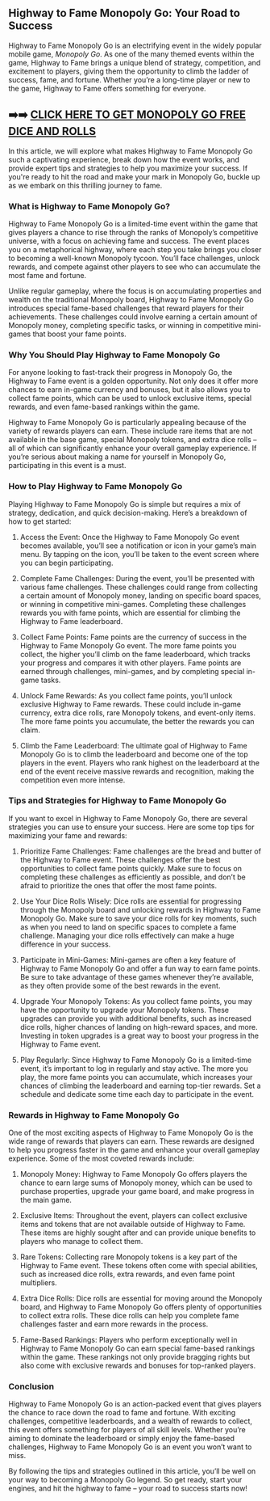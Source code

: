 ## Highway to Fame Monopoly Go: Your Road to Success

Highway to Fame Monopoly Go is an electrifying event in the widely popular mobile game, *Monopoly Go*. As one of the many themed events within the game, Highway to Fame brings a unique blend of strategy, competition, and excitement to players, giving them the opportunity to climb the ladder of success, fame, and fortune. Whether you’re a long-time player or new to the game, Highway to Fame offers something for everyone.

## ➡️➡️ [CLICK HERE TO GET MONOPOLY GO FREE DICE AND ROLLS](https://marllabas.com/monopoly-go/)

In this article, we will explore what makes Highway to Fame Monopoly Go such a captivating experience, break down how the event works, and provide expert tips and strategies to help you maximize your success. If you're ready to hit the road and make your mark in Monopoly Go, buckle up as we embark on this thrilling journey to fame.

### What is Highway to Fame Monopoly Go?

Highway to Fame Monopoly Go is a limited-time event within the game that gives players a chance to rise through the ranks of Monopoly’s competitive universe, with a focus on achieving fame and success. The event places you on a metaphorical highway, where each step you take brings you closer to becoming a well-known Monopoly tycoon. You’ll face challenges, unlock rewards, and compete against other players to see who can accumulate the most fame and fortune.

Unlike regular gameplay, where the focus is on accumulating properties and wealth on the traditional Monopoly board, Highway to Fame Monopoly Go introduces special fame-based challenges that reward players for their achievements. These challenges could involve earning a certain amount of Monopoly money, completing specific tasks, or winning in competitive mini-games that boost your fame points.

### Why You Should Play Highway to Fame Monopoly Go

For anyone looking to fast-track their progress in Monopoly Go, the Highway to Fame event is a golden opportunity. Not only does it offer more chances to earn in-game currency and bonuses, but it also allows you to collect fame points, which can be used to unlock exclusive items, special rewards, and even fame-based rankings within the game.

Highway to Fame Monopoly Go is particularly appealing because of the variety of rewards players can earn. These include rare items that are not available in the base game, special Monopoly tokens, and extra dice rolls – all of which can significantly enhance your overall gameplay experience. If you’re serious about making a name for yourself in Monopoly Go, participating in this event is a must.

### How to Play Highway to Fame Monopoly Go

Playing Highway to Fame Monopoly Go is simple but requires a mix of strategy, dedication, and quick decision-making. Here’s a breakdown of how to get started:

1. Access the Event: Once the Highway to Fame Monopoly Go event becomes available, you’ll see a notification or icon in your game’s main menu. By tapping on the icon, you’ll be taken to the event screen where you can begin participating.

2. Complete Fame Challenges: During the event, you’ll be presented with various fame challenges. These challenges could range from collecting a certain amount of Monopoly money, landing on specific board spaces, or winning in competitive mini-games. Completing these challenges rewards you with fame points, which are essential for climbing the Highway to Fame leaderboard.

3. Collect Fame Points: Fame points are the currency of success in the Highway to Fame Monopoly Go event. The more fame points you collect, the higher you’ll climb on the fame leaderboard, which tracks your progress and compares it with other players. Fame points are earned through challenges, mini-games, and by completing special in-game tasks.

4. Unlock Fame Rewards: As you collect fame points, you’ll unlock exclusive Highway to Fame rewards. These could include in-game currency, extra dice rolls, rare Monopoly tokens, and event-only items. The more fame points you accumulate, the better the rewards you can claim.

5. Climb the Fame Leaderboard: The ultimate goal of Highway to Fame Monopoly Go is to climb the leaderboard and become one of the top players in the event. Players who rank highest on the leaderboard at the end of the event receive massive rewards and recognition, making the competition even more intense.

### Tips and Strategies for Highway to Fame Monopoly Go

If you want to excel in Highway to Fame Monopoly Go, there are several strategies you can use to ensure your success. Here are some top tips for maximizing your fame and rewards:

1. Prioritize Fame Challenges: Fame challenges are the bread and butter of the Highway to Fame event. These challenges offer the best opportunities to collect fame points quickly. Make sure to focus on completing these challenges as efficiently as possible, and don’t be afraid to prioritize the ones that offer the most fame points.

2. Use Your Dice Rolls Wisely: Dice rolls are essential for progressing through the Monopoly board and unlocking rewards in Highway to Fame Monopoly Go. Make sure to save your dice rolls for key moments, such as when you need to land on specific spaces to complete a fame challenge. Managing your dice rolls effectively can make a huge difference in your success.

3. Participate in Mini-Games: Mini-games are often a key feature of Highway to Fame Monopoly Go and offer a fun way to earn fame points. Be sure to take advantage of these games whenever they’re available, as they often provide some of the best rewards in the event.

4. Upgrade Your Monopoly Tokens: As you collect fame points, you may have the opportunity to upgrade your Monopoly tokens. These upgrades can provide you with additional benefits, such as increased dice rolls, higher chances of landing on high-reward spaces, and more. Investing in token upgrades is a great way to boost your progress in the Highway to Fame event.

5. Play Regularly: Since Highway to Fame Monopoly Go is a limited-time event, it’s important to log in regularly and stay active. The more you play, the more fame points you can accumulate, which increases your chances of climbing the leaderboard and earning top-tier rewards. Set a schedule and dedicate some time each day to participate in the event.

### Rewards in Highway to Fame Monopoly Go

One of the most exciting aspects of Highway to Fame Monopoly Go is the wide range of rewards that players can earn. These rewards are designed to help you progress faster in the game and enhance your overall gameplay experience. Some of the most coveted rewards include:

1. Monopoly Money: Highway to Fame Monopoly Go offers players the chance to earn large sums of Monopoly money, which can be used to purchase properties, upgrade your game board, and make progress in the main game.

2. Exclusive Items: Throughout the event, players can collect exclusive items and tokens that are not available outside of Highway to Fame. These items are highly sought after and can provide unique benefits to players who manage to collect them.

3. Rare Tokens: Collecting rare Monopoly tokens is a key part of the Highway to Fame event. These tokens often come with special abilities, such as increased dice rolls, extra rewards, and even fame point multipliers.

4. Extra Dice Rolls: Dice rolls are essential for moving around the Monopoly board, and Highway to Fame Monopoly Go offers plenty of opportunities to collect extra rolls. These dice rolls can help you complete fame challenges faster and earn more rewards in the process.

5. Fame-Based Rankings: Players who perform exceptionally well in Highway to Fame Monopoly Go can earn special fame-based rankings within the game. These rankings not only provide bragging rights but also come with exclusive rewards and bonuses for top-ranked players.

### Conclusion

Highway to Fame Monopoly Go is an action-packed event that gives players the chance to race down the road to fame and fortune. With exciting challenges, competitive leaderboards, and a wealth of rewards to collect, this event offers something for players of all skill levels. Whether you’re aiming to dominate the leaderboard or simply enjoy the fame-based challenges, Highway to Fame Monopoly Go is an event you won’t want to miss.

By following the tips and strategies outlined in this article, you’ll be well on your way to becoming a Monopoly Go legend. So get ready, start your engines, and hit the highway to fame – your road to success starts now!

